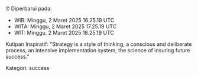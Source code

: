 ⏰ Diperbarui pada:
- WIB: Minggu, 2 Maret 2025 16.25.19 UTC
- WITA: Minggu, 2 Maret 2025 17.25.19 UTC
- WIT: Minggu, 2 Maret 2025 18.25.19 UTC

Kutipan Inspiratif:
"Strategy is a style of thinking, a conscious and deliberate process, an intensive implementation system, the science of insuring future success."


Kategori: success

